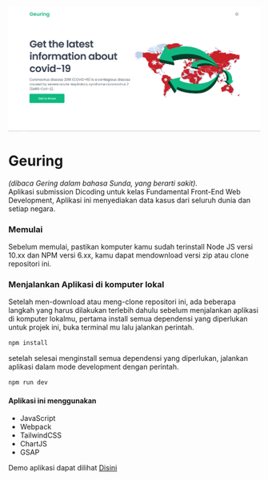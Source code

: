 ![Preview](./preview/geuring-thumb.png "Preview Screenshot")
# Geuring
*(dibaca Gering dalam bahasa Sunda, yang berarti sakit).*<br/>
Aplikasi submission Dicoding untuk kelas Fundamental Front-End Web Development,
Aplikasi ini menyediakan data kasus dari seluruh dunia dan setiap negara.

### Memulai
Sebelum memulai, pastikan komputer kamu sudah terinstall Node JS versi 10.xx dan NPM versi 6.xx, kamu dapat mendownload versi zip atau clone repositori ini.

### Menjalankan Aplikasi di komputer lokal
Setelah men-download atau meng-clone repositori ini, ada beberapa langkah yang harus dilakukan terlebih dahulu sebelum menjalankan aplikasi di komputer lokalmu, pertama install semua dependensi yang diperlukan untuk projek ini, buka terminal mu lalu jalankan perintah.
```sh
npm install
```
setelah selesai menginstall semua dependensi yang diperlukan, jalankan aplikasi dalam mode development dengan perintah.
```sh
npm run dev
```

#### Aplikasi ini menggunakan

 - JavaScript
 - Webpack
 - TailwindCSS
 - ChartJS
 - GSAP

Demo aplikasi dapat dilihat [Disini](https://geuring.geuring.vercell.app/)
